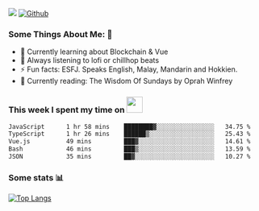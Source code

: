 ![](https://visitor-badge.laobi.icu/badge?page_id=seanho96.seanho96)
[![Github](https://img.shields.io/github/followers/seanho96?label=Follow&style=social)](https://github.com/seanho96)

### Some Things About Me: 👋
- 🌱 Currently learning about Blockchain & Vue
- :musical_note: Always listening to lofi or chillhop beats
- :zap: Fun facts: ESFJ. Speaks English, Malay, Mandarin and Hokkien.
- :book: Currently reading: The Wisdom Of Sundays by Oprah Winfrey

### This week I spent my time on <img src="https://media.giphy.com/media/SvQzkTQb3ZwKcj1QTO/giphy.gif" width="32">

<!--START_SECTION:waka-->

```txt
JavaScript      1 hr 58 mins    ████████▓░░░░░░░░░░░░░░░░   34.75 %
TypeScript      1 hr 26 mins    ██████▒░░░░░░░░░░░░░░░░░░   25.43 %
Vue.js          49 mins         ███▓░░░░░░░░░░░░░░░░░░░░░   14.61 %
Bash            46 mins         ███▒░░░░░░░░░░░░░░░░░░░░░   13.59 %
JSON            35 mins         ██▓░░░░░░░░░░░░░░░░░░░░░░   10.27 %
```

<!--END_SECTION:waka-->

### Some stats 📊

[![Top Langs](https://github-readme-stats.vercel.app/api/top-langs/?username=seanho96&layout=compact&theme=graywhite)](https://github.com/anuraghazra/github-readme-stats)
<br/>
<!-- ![GitHub stats](https://github-readme-stats.vercel.app/api?username=seanho96&show_icons=true&theme=graywhite)-->

